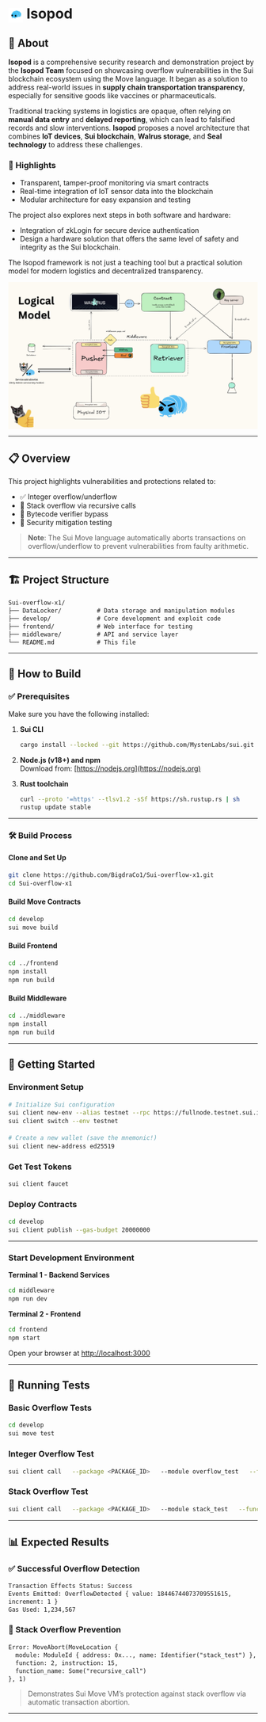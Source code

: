 # <img src="logo/isopod.png" alt="Isopod Logo" width="30" style="vertical-align: middle;"/> Isopod 
## 📖 About

**Isopod** is a comprehensive security research and demonstration project by the **Isopod Team** focused on showcasing overflow vulnerabilities in the Sui blockchain ecosystem using the Move language. It began as a solution to address real-world issues in **supply chain transportation transparency**, especially for sensitive goods like vaccines or pharmaceuticals.

Traditional tracking systems in logistics are opaque, often relying on **manual data entry** and **delayed reporting**, which can lead to falsified records and slow interventions. **Isopod** proposes a novel architecture that combines **IoT devices**, **Sui blockchain**, **Walrus storage**, and **Seal technology** to address these challenges.

### 🔐 Highlights

- Transparent, tamper-proof monitoring via smart contracts
- Real-time integration of IoT sensor data into the blockchain
- Modular architecture for easy expansion and testing

The project also explores next steps in both software and hardware:
- Integration of zkLogin for secure device authentication
- Design a hardware solution that offers the same level of safety and integrity as the Sui blockchain.

The Isopod framework is not just a teaching tool but a practical solution model for modern logistics and decentralized transparency.

<img src="logo/logical_model.png" alt="Isopod Logo" style="vertical-align: middle;"/> 

---

## 📋 Overview

This project highlights vulnerabilities and protections related to:

- ✅ Integer overflow/underflow
- 🔁 Stack overflow via recursive calls
- 🚫 Bytecode verifier bypass
- 🔬 Security mitigation testing

> **Note**: The Sui Move language automatically aborts transactions on overflow/underflow to prevent vulnerabilities from faulty arithmetic.

---

## 🏗️ Project Structure

```
Sui-overflow-x1/
├── DataLocker/          # Data storage and manipulation modules
├── develop/             # Core development and exploit code
├── frontend/            # Web interface for testing
├── middleware/          # API and service layer
└── README.md            # This file
```

---

## 🔧 How to Build

### ✅ Prerequisites

Make sure you have the following installed:

1. **Sui CLI**
   ```bash
   cargo install --locked --git https://github.com/MystenLabs/sui.git --branch devnet sui
   ```

2. **Node.js (v18+) and npm**  
   Download from: [https://nodejs.org](https://nodejs.org)

3. **Rust toolchain**
   ```bash
   curl --proto '=https' --tlsv1.2 -sSf https://sh.rustup.rs | sh
   rustup update stable
   ```

---

### 🛠️ Build Process

#### Clone and Set Up

```bash
git clone https://github.com/BigdraCo1/Sui-overflow-x1.git
cd Sui-overflow-x1
```

#### Build Move Contracts

```bash
cd develop
sui move build
```

#### Build Frontend

```bash
cd ../frontend
npm install
npm run build
```

#### Build Middleware

```bash
cd ../middleware
npm install
npm run build
```

---

## 🚀 Getting Started

### Environment Setup

```bash
# Initialize Sui configuration
sui client new-env --alias testnet --rpc https://fullnode.testnet.sui.io:443
sui client switch --env testnet

# Create a new wallet (save the mnemonic!)
sui client new-address ed25519
```

### Get Test Tokens

```bash
sui client faucet
```

### Deploy Contracts

```bash
cd develop
sui client publish --gas-budget 20000000
```

---

### Start Development Environment

**Terminal 1 - Backend Services**
```bash
cd middleware
npm run dev
```

**Terminal 2 - Frontend**
```bash
cd frontend
npm start
```

Open your browser at [http://localhost:3000](http://localhost:3000)

---

## 🧪 Running Tests

### Basic Overflow Tests

```bash
cd develop
sui move test
```

### Integer Overflow Test

```bash
sui client call   --package <PACKAGE_ID>   --module overflow_test   --function test_integer_overflow   --args 18446744073709551615 1   --gas-budget 10000000
```

### Stack Overflow Test

```bash
sui client call   --package <PACKAGE_ID>   --module stack_test   --function recursive_call   --args 10000   --gas-budget 10000000
```

---

## 📊 Expected Results

### ✅ Successful Overflow Detection

```
Transaction Effects Status: Success  
Events Emitted: OverflowDetected { value: 18446744073709551615, increment: 1 }  
Gas Used: 1,234,567
```

### 🚫 Stack Overflow Prevention

```
Error: MoveAbort(MoveLocation {
  module: ModuleId { address: 0x..., name: Identifier("stack_test") },
  function: 2, instruction: 15,
  function_name: Some("recursive_call")
}, 1)
```

> Demonstrates Sui Move VM’s protection against stack overflow via automatic transaction abortion.

---
